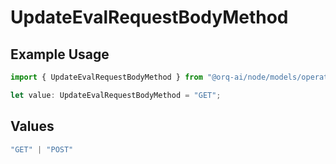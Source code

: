 # UpdateEvalRequestBodyMethod

## Example Usage

```typescript
import { UpdateEvalRequestBodyMethod } from "@orq-ai/node/models/operations";

let value: UpdateEvalRequestBodyMethod = "GET";
```

## Values

```typescript
"GET" | "POST"
```